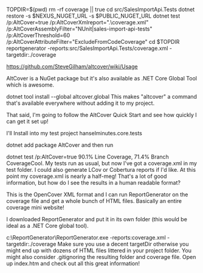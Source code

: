 

TOPDIR=$(pwd) 
rm -rf coverage || true
cd src/SalesImportApi.Tests 
dotnet restore -s $NEXUS_NUGET_URL -s $PUBLIC_NUGET_URL
dotnet test /p:AltCover=true /p:AltCoverXmlreport=".\coverage.xml" /p:AltCoverAssemblyFilter="NUnit|sales-import-api-tests" /p:AltCoverThreshold=60 /p:AltCoverAttributeFilter="ExcludeFromCodeCoverage"
cd $TOPDIR 
reportgenerator -reports:src/SalesImportApi.Tests/coverage.xml -targetdir:./coverage


https://github.com/SteveGilham/altcover/wiki/Usage

AltCover is a NuGet package but it's also available as .NET Core Global Tool which is awesome.

dotnet tool install --global altcover.global
This makes "altcover" a command that's available everywhere without adding it to my project.

That said, I'm going to follow the AltCover Quick Start and see how quickly I can get it set up!

I'll Install into my test project hanselminutes.core.tests

dotnet add package AltCover
and then run

dotnet test /p:AltCover=true
90.1% Line Coverage, 71.4% Branch CoverageCool. My tests run as usual, but now I've got a coverage.xml in my test folder. I could also generate LCov or Cobertura reports if I'd like. At this point my coverage.xml is nearly a half-meg! That's a lot of good information, but how do I see  the results in a human readable format?

This is the OpenCover XML format and I can run ReportGenerator on the coverage file and get a whole bunch of HTML files. Basically an entire coverage mini website!

I downloaded ReportGenerator and put it in its own folder (this would be ideal as a .NET Core global tool).

c:\ReportGenerator\ReportGenerator.exe -reports:coverage.xml -targetdir:./coverage
Make sure you use a decent targetDir otherwise you might end up with dozens of HTML files littered in your project folder. You might also consider .gitignoring the resulting folder and coverage file. Open up index.htm and check out all this great information!